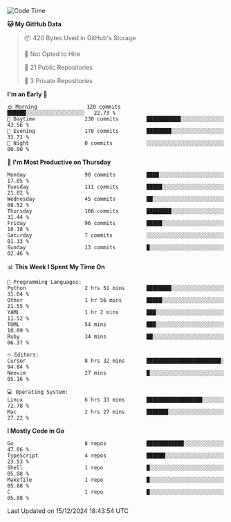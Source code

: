 <!--START_SECTION:waka-->
![Code Time](http://img.shields.io/badge/Code%20Time-1%2C003%20hrs%2044%20mins-blue)

**🐱 My GitHub Data** 

> 📦 420 Bytes Used in GitHub's Storage 
 > 
> 🚫 Not Opted to Hire
 > 
> 📜 21 Public Repositories 
 > 
> 🔑 3 Private Repositories 
 > 
**I'm an Early 🐤** 

```text
🌞 Morning                120 commits         ██████░░░░░░░░░░░░░░░░░░░   22.73 % 
🌆 Daytime                230 commits         ███████████░░░░░░░░░░░░░░   43.56 % 
🌃 Evening                178 commits         ████████░░░░░░░░░░░░░░░░░   33.71 % 
🌙 Night                  0 commits           ░░░░░░░░░░░░░░░░░░░░░░░░░   00.00 % 
```
📅 **I'm Most Productive on Thursday** 

```text
Monday                   90 commits          ████░░░░░░░░░░░░░░░░░░░░░   17.05 % 
Tuesday                  111 commits         █████░░░░░░░░░░░░░░░░░░░░   21.02 % 
Wednesday                45 commits          ██░░░░░░░░░░░░░░░░░░░░░░░   08.52 % 
Thursday                 166 commits         ████████░░░░░░░░░░░░░░░░░   31.44 % 
Friday                   96 commits          █████░░░░░░░░░░░░░░░░░░░░   18.18 % 
Saturday                 7 commits           ░░░░░░░░░░░░░░░░░░░░░░░░░   01.33 % 
Sunday                   13 commits          █░░░░░░░░░░░░░░░░░░░░░░░░   02.46 % 
```


📊 **This Week I Spent My Time On** 

```text
💬 Programming Languages: 
Python                   2 hrs 51 mins       ████████░░░░░░░░░░░░░░░░░   31.64 % 
Other                    1 hr 56 mins        █████░░░░░░░░░░░░░░░░░░░░   21.55 % 
YAML                     1 hr 2 mins         ███░░░░░░░░░░░░░░░░░░░░░░   11.52 % 
TOML                     54 mins             ███░░░░░░░░░░░░░░░░░░░░░░   10.09 % 
Ruby                     34 mins             ██░░░░░░░░░░░░░░░░░░░░░░░   06.37 % 

🔥 Editors: 
Cursor                   8 hrs 32 mins       ████████████████████████░   94.84 % 
Neovim                   27 mins             █░░░░░░░░░░░░░░░░░░░░░░░░   05.16 % 

💻 Operating System: 
Linux                    6 hrs 33 mins       ██████████████████░░░░░░░   72.78 % 
Mac                      2 hrs 27 mins       ███████░░░░░░░░░░░░░░░░░░   27.22 % 
```

**I Mostly Code in Go** 

```text
Go                       8 repos             ████████████░░░░░░░░░░░░░   47.06 % 
TypeScript               4 repos             ██████░░░░░░░░░░░░░░░░░░░   23.53 % 
Shell                    1 repo              █░░░░░░░░░░░░░░░░░░░░░░░░   05.88 % 
Makefile                 1 repo              █░░░░░░░░░░░░░░░░░░░░░░░░   05.88 % 
C                        1 repo              █░░░░░░░░░░░░░░░░░░░░░░░░   05.88 % 
```




 Last Updated on 15/12/2024 18:43:54 UTC
<!--END_SECTION:waka-->
